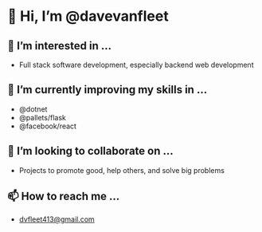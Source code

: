 # 👋 Hi, I’m @davevanfleet
## 👀 I’m interested in ...  
- Full stack software development, especially backend web development
## 🌱 I’m currently improving my skills in ...  
- @dotnet
- @pallets/flask
- @facebook/react
## 💞️ I’m looking to collaborate on ...
- Projects to promote good, help others, and solve big problems
## 📫 How to reach me ...
- dvfleet413@gmail.com
